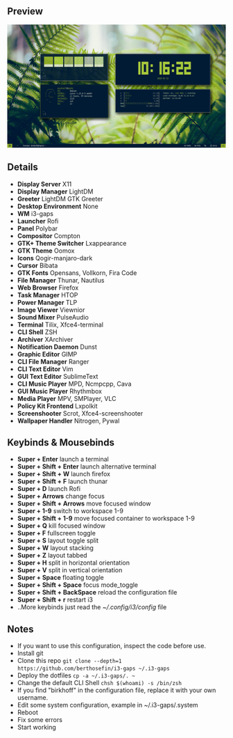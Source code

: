 ## Preview
![alt text](https://raw.githubusercontent.com/berthosefin/birkhoff-i3-gaps/master/scrot.png)

## Details
- **Display Server** X11
- **Display Manager** LightDM
- **Greeter** LightDM GTK Greeter
- **Desktop Environment** None
- **WM** i3-gaps
- **Launcher** Rofi
- **Panel** Polybar
- **Compositor** Compton
- **GTK+ Theme Switcher** Lxappearance
- **GTK Theme** Oomox
- **Icons** Qogir-manjaro-dark
- **Cursor** Bibata
- **GTK Fonts** Opensans, Vollkorn, Fira Code
- **File Manager** Thunar, Nautilus
- **Web Browser** Firefox
- **Task Manager** HTOP
- **Power Manager** TLP
- **Image Viewer** Viewnior
- **Sound Mixer** PulseAudio
- **Terminal** Tilix, Xfce4-terminal
- **CLI Shell** ZSH
- **Archiver** XArchiver
- **Notification Daemon** Dunst
- **Graphic Editor** GIMP
- **CLI File Manager** Ranger
- **CLI Text Editor** Vim
- **GUI Text Editor** SublimeText
- **CLI Music Player** MPD, Ncmpcpp, Cava
- **GUI Music Player** Rhythmbox
- **Media Player** MPV, SMPlayer, VLC
- **Policy Kit Frontend** Lxpolkit
- **Screenshooter** Scrot, Xfce4-screenshooter
- **Wallpaper Handler** Nitrogen, Pywal

## Keybinds & Mousebinds
- **Super + Enter** launch a terminal
- **Super + Shift + Enter** launch alternative terminal
- **Super + Shift + W** launch firefox
- **Super + Shift + F** launch thunar
- **Super + D** launch Rofi
- **Super + Arrows** change focus
- **Super + Shift + Arrows** move focused window
- **Super + 1-9** switch to workspace 1-9
- **Super + Shift + 1-9** move focused container to workspace 1-9
- **Super + Q** kill focused window
- **Super + F** fullscreen toggle
- **Super + S** layout toggle split
- **Super + W** layout stacking
- **Super + Z** layout tabbed
- **Super + H** split in horizontal orientation
- **Super + V** split in vertical orientation
- **Super + Space** floating toggle
- **Super + Shift + Space** focus mode_toggle
- **Super + Shift + BackSpace** reload the configuration file
- **Super + Shift + r** restart i3
- ..More keybinds just read the *~/.config/i3/config* file

## Notes
- If you want to use this configuration, inspect the code before use.
- Install git
- Clone this repo `git clone --depth=1 https://github.com/berthosefin/i3-gaps ~/.i3-gaps`
- Deploy the dotfiles `cp -a ~/.i3-gaps/. ~`
- Change the default CLI Shell `chsh $(whoami) -s /bin/zsh`
- If you find "birkhoff" in the configuration file, replace it with your own username.
- Edit some system configuration, example in ~/.i3-gaps/.system
- Reboot
- Fix some errors
- Start working
